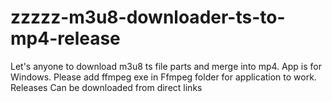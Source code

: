 # zzzzz-m3u8-downloader-ts-to-mp4-release
Let's anyone to download m3u8 ts file parts and merge into mp4. App is for Windows. Please add ffmpeg exe in Ffmpeg folder for application to work. Releases Can be downloaded from direct links
